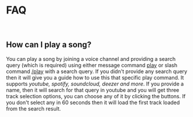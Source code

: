 <h1>FAQ</h1>
<br>

<h2>How can I play a song?</h2>
You can play a song by joining a voice channel and providing a search query (which is required) using either message command <u>play</u> or slash command <u>/play</u> with a search query. If you didn't provide any search query then it will give you a guide how to use this that specific play command. It supports <i>youtube, spotify, soundcloud, deezer and more</i>. If you provide a name, then it will search for that query in youtube and you will get three track selection options, you can choose any of it by clicking the buttons. If you don't select any in 60 seconds then it will load the first track loaded from the search result.
